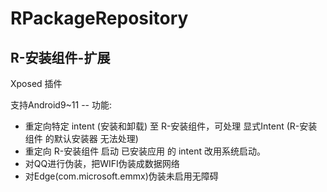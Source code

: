 # RPackageRepository

## R-安装组件-扩展
Xposed 插件

支持Android9~11
-- 功能:
- 重定向特定 intent (安装和卸载) 至 R-安装组件，可处理 显式Intent (R-安装组件 的默认安装器 无法处理)
- 重定向 R-安装组件 启动 已安装应用 的 intent 改用系统启动。
- 对QQ进行伪装，把WIFI伪装成数据网络
- 对Edge(com.microsoft.emmx)伪装未启用无障碍